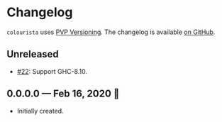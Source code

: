 # Changelog

`colourista` uses [PVP Versioning][1].
The changelog is available [on GitHub][2].

## Unreleased

* [#22](https://github.com/kowainik/colourista/issues/22):
  Support GHC-8.10.

## 0.0.0.0 — Feb 16, 2020 🌈

* Initially created.

[1]: https://pvp.haskell.org
[2]: https://github.com/kowainik/colourista/releases
